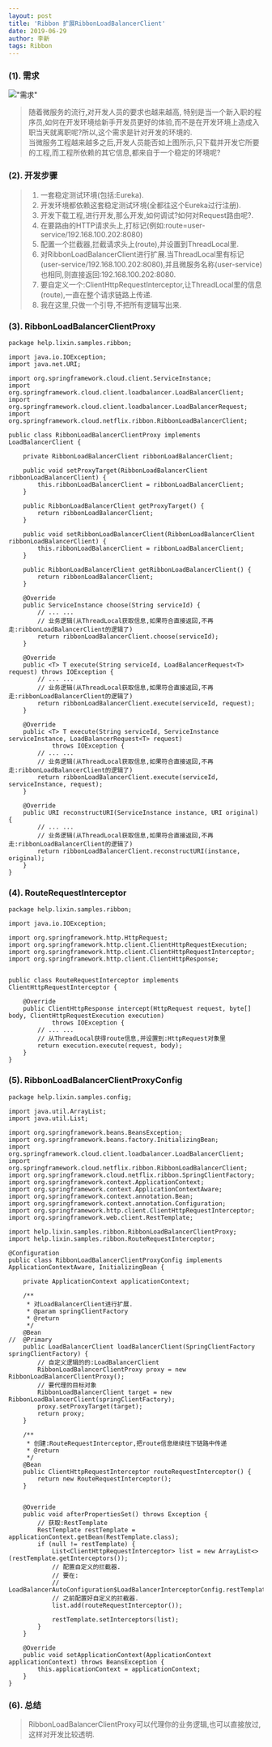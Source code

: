 ```yaml
---
layout: post
title: 'Ribbon 扩展RibbonLoadBalancerClient'
date: 2019-06-29
author: 李新
tags: Ribbon
---
```


### (1). 需求
!["需求"](/assets/ribbon/imgs/needs.jpeg)

> 随着微服务的流行,对开发人员的要求也越来越高,
> 特别是当一个新入职的程序员,如何在开发环境给新手开发员更好的体验,而不是在开发环境上造成入职当天就离职呢?所以,这个需求是针对开发的环境的.     
> 当微服务工程越来越多之后,开发人员能否如上图所示,只下载并开发它所要的工程,而工程所依赖的其它信息,都来自于一个稳定的环境呢?        

### (2). 开发步骤
> 1. 一套稳定测试环境(包括:Eureka).   
> 2. 开发环境都依赖这套稳定测试环境(全都往这个Eureka过行注册).  
> 3. 开发下载工程,进行开发,那么开发,如何调试?如何对Request路由呢?.     
> 4. 在要路由的HTTP请求头上,打标记(例如:route=user-service/192.168.100.202:8080)
> 5. 配置一个拦截器,拦截请求头上(route),并设置到ThreadLocal里.    
> 6. 对RibbonLoadBalancerClient进行扩展.当ThreadLocal里有标记(user-service/192.168.100.202:8080),并且微服务名称(user-service)也相同,则直接返回:192.168.100.202:8080.   
> 7. 要自定义一个:ClientHttpRequestInterceptor,让ThreadLocal里的信息(route),一直在整个请求链路上传递.   
> 8. 我在这里,只做一个引导,不把所有逻辑写出来.

### (3). RibbonLoadBalancerClientProxy
```
package help.lixin.samples.ribbon;

import java.io.IOException;
import java.net.URI;

import org.springframework.cloud.client.ServiceInstance;
import org.springframework.cloud.client.loadbalancer.LoadBalancerClient;
import org.springframework.cloud.client.loadbalancer.LoadBalancerRequest;
import org.springframework.cloud.netflix.ribbon.RibbonLoadBalancerClient;

public class RibbonLoadBalancerClientProxy implements LoadBalancerClient {

	private RibbonLoadBalancerClient ribbonLoadBalancerClient;

	public void setProxyTarget(RibbonLoadBalancerClient ribbonLoadBalancerClient) {
		this.ribbonLoadBalancerClient = ribbonLoadBalancerClient;
	}

	public RibbonLoadBalancerClient getProxyTarget() {
		return ribbonLoadBalancerClient;
	}

	public void setRibbonLoadBalancerClient(RibbonLoadBalancerClient ribbonLoadBalancerClient) {
		this.ribbonLoadBalancerClient = ribbonLoadBalancerClient;
	}

	public RibbonLoadBalancerClient getRibbonLoadBalancerClient() {
		return ribbonLoadBalancerClient;
	}

	@Override
	public ServiceInstance choose(String serviceId) {
		// ... ...
		// 业务逻辑(从ThreadLocal获取信息,如果符合直接返回,不再走:ribbonLoadBalancerClient的逻辑了)
		return ribbonLoadBalancerClient.choose(serviceId);
	}

	@Override
	public <T> T execute(String serviceId, LoadBalancerRequest<T> request) throws IOException {
		// ... ...
		// 业务逻辑(从ThreadLocal获取信息,如果符合直接返回,不再走:ribbonLoadBalancerClient的逻辑了)
		return ribbonLoadBalancerClient.execute(serviceId, request);
	}

	@Override
	public <T> T execute(String serviceId, ServiceInstance serviceInstance, LoadBalancerRequest<T> request)
			throws IOException {
		// ... ...
		// 业务逻辑(从ThreadLocal获取信息,如果符合直接返回,不再走:ribbonLoadBalancerClient的逻辑了)
		return ribbonLoadBalancerClient.execute(serviceId, serviceInstance, request);
	}

	@Override
	public URI reconstructURI(ServiceInstance instance, URI original) {
		// ... ...
		// 业务逻辑(从ThreadLocal获取信息,如果符合直接返回,不再走:ribbonLoadBalancerClient的逻辑了)
		return ribbonLoadBalancerClient.reconstructURI(instance, original);
	}
}
```
### (4). RouteRequestInterceptor
```
package help.lixin.samples.ribbon;

import java.io.IOException;

import org.springframework.http.HttpRequest;
import org.springframework.http.client.ClientHttpRequestExecution;
import org.springframework.http.client.ClientHttpRequestInterceptor;
import org.springframework.http.client.ClientHttpResponse;


public class RouteRequestInterceptor implements ClientHttpRequestInterceptor {

	@Override
	public ClientHttpResponse intercept(HttpRequest request, byte[] body, ClientHttpRequestExecution execution)
			throws IOException {
		// ... ...
		// 从ThreadLocal获得route信息,并设置到:HttpRequest对象里
		return execution.execute(request, body);
	}
}
```

### (5). RibbonLoadBalancerClientProxyConfig
```
package help.lixin.samples.config;

import java.util.ArrayList;
import java.util.List;

import org.springframework.beans.BeansException;
import org.springframework.beans.factory.InitializingBean;
import org.springframework.cloud.client.loadbalancer.LoadBalancerClient;
import org.springframework.cloud.netflix.ribbon.RibbonLoadBalancerClient;
import org.springframework.cloud.netflix.ribbon.SpringClientFactory;
import org.springframework.context.ApplicationContext;
import org.springframework.context.ApplicationContextAware;
import org.springframework.context.annotation.Bean;
import org.springframework.context.annotation.Configuration;
import org.springframework.http.client.ClientHttpRequestInterceptor;
import org.springframework.web.client.RestTemplate;

import help.lixin.samples.ribbon.RibbonLoadBalancerClientProxy;
import help.lixin.samples.ribbon.RouteRequestInterceptor;

@Configuration
public class RibbonLoadBalancerClientProxyConfig implements ApplicationContextAware, InitializingBean {

	private ApplicationContext applicationContext;

	/**
	 * 对LoadBalancerClient进行扩展.
	 * @param springClientFactory
	 * @return
	 */
	@Bean
//	@Primary
	public LoadBalancerClient loadBalancerClient(SpringClientFactory springClientFactory) {
		// 自定义逻辑的的:LoadBalancerClient
		RibbonLoadBalancerClientProxy proxy = new RibbonLoadBalancerClientProxy();
		// 要代理的目标对象
		RibbonLoadBalancerClient target = new RibbonLoadBalancerClient(springClientFactory);
		proxy.setProxyTarget(target);
		return proxy;
	}

	/**
	 * 创建:RouteRequestInterceptor,把route信息继续往下链路中传递
	 * @return
	 */
	@Bean
	public ClientHttpRequestInterceptor routeRequestInterceptor() {
		return new RouteRequestInterceptor();
	}

	
	@Override
	public void afterPropertiesSet() throws Exception {
		// 获取:RestTemplate
		RestTemplate restTemplate = applicationContext.getBean(RestTemplate.class);
		if (null != restTemplate) {
			List<ClientHttpRequestInterceptor> list = new ArrayList<>(restTemplate.getInterceptors());
			// 配置自定义的拦截器.
			// 要在:
			// LoadBalancerAutoConfiguration$LoadBalancerInterceptorConfig.restTemplateCustomizer
			// 之前配置好自定义的拦截器.
			list.add(routeRequestInterceptor());
			
			restTemplate.setInterceptors(list);
		}
	}

	@Override
	public void setApplicationContext(ApplicationContext applicationContext) throws BeansException {
		this.applicationContext = applicationContext;
	}
}
```
### (6). 总结
> RibbonLoadBalancerClientProxy可以代理你的业务逻辑,也可以直接放过,这样对开发比较透明.  